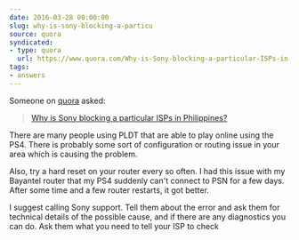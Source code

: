 ```yaml
---
date: 2016-03-28 00:00:00
slug: why-is-sony-blocking-a-particu
source: quora
syndicated:
- type: quora
  url: https://www.quora.com/Why-is-Sony-blocking-a-particular-ISPs-in-Philippines/answer/Roy-Tang
tags:
- answers
---
```


Someone on [quora](https://quora.com) asked:

> [Why is Sony blocking a particular ISPs in Philippines?](https://www.quora.com/Why-is-Sony-blocking-a-particular-ISPs-in-Philippines/answer/Roy-Tang)


There are many people using PLDT that are able to play online using the PS4. There is probably some sort of configuration or routing issue in your area which is causing the problem. 

Also, try a hard reset on your router every so often. I had this issue with my Bayantel router that my PS4 suddenly can't connect to PSN for a few days. After some time and a few router restarts, it got better.

I suggest calling Sony support. Tell them about the error and ask them for technical details of the possible cause, and if there are any diagnostics you can do. Ask them what you need to tell your ISP to check